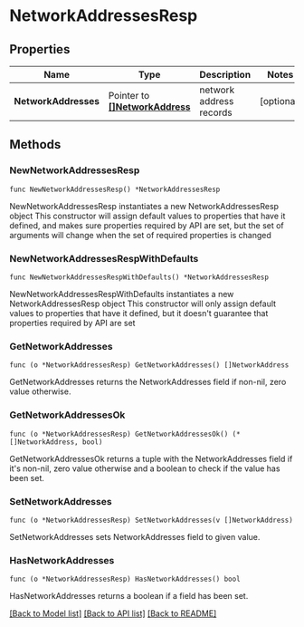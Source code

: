 # NetworkAddressesResp

## Properties

Name | Type | Description | Notes
------------ | ------------- | ------------- | -------------
**NetworkAddresses** | Pointer to [**[]NetworkAddress**](NetworkAddress.md) | network address records | [optional] 

## Methods

### NewNetworkAddressesResp

`func NewNetworkAddressesResp() *NetworkAddressesResp`

NewNetworkAddressesResp instantiates a new NetworkAddressesResp object
This constructor will assign default values to properties that have it defined,
and makes sure properties required by API are set, but the set of arguments
will change when the set of required properties is changed

### NewNetworkAddressesRespWithDefaults

`func NewNetworkAddressesRespWithDefaults() *NetworkAddressesResp`

NewNetworkAddressesRespWithDefaults instantiates a new NetworkAddressesResp object
This constructor will only assign default values to properties that have it defined,
but it doesn't guarantee that properties required by API are set

### GetNetworkAddresses

`func (o *NetworkAddressesResp) GetNetworkAddresses() []NetworkAddress`

GetNetworkAddresses returns the NetworkAddresses field if non-nil, zero value otherwise.

### GetNetworkAddressesOk

`func (o *NetworkAddressesResp) GetNetworkAddressesOk() (*[]NetworkAddress, bool)`

GetNetworkAddressesOk returns a tuple with the NetworkAddresses field if it's non-nil, zero value otherwise
and a boolean to check if the value has been set.

### SetNetworkAddresses

`func (o *NetworkAddressesResp) SetNetworkAddresses(v []NetworkAddress)`

SetNetworkAddresses sets NetworkAddresses field to given value.

### HasNetworkAddresses

`func (o *NetworkAddressesResp) HasNetworkAddresses() bool`

HasNetworkAddresses returns a boolean if a field has been set.


[[Back to Model list]](../README.md#documentation-for-models) [[Back to API list]](../README.md#documentation-for-api-endpoints) [[Back to README]](../README.md)


